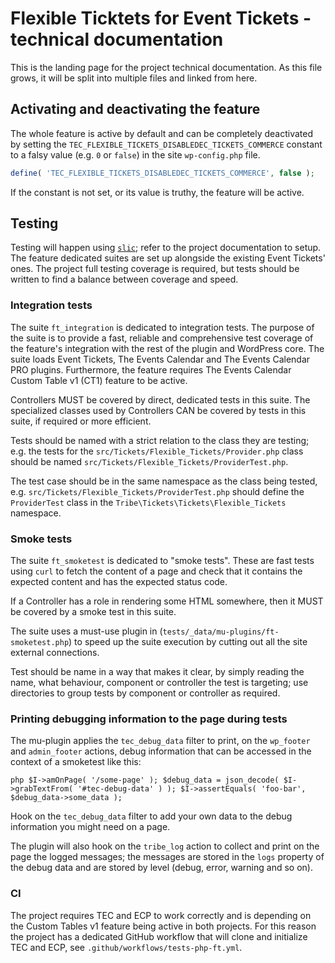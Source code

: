 # Flexible Ticktets for Event Tickets - technical documentation

This is the landing page for the project technical documentation.
As this file grows, it will be split into multiple files and linked from here.

## Activating and deactivating the feature

The whole feature is active by default and can be completely deactivated by setting
the `TEC_FLEXIBLE_TICKETS_DISABLEDEC_TICKETS_COMMERCE` constant to a falsy value (e.g. `0` or `false`) in the
site `wp-config.php` file.

```php
define( 'TEC_FLEXIBLE_TICKETS_DISABLEDEC_TICKETS_COMMERCE', false );
```

If the constant is not set, or its value is truthy, the feature will be active.

## Testing

Testing will happen using [`slic`][1]; refer to the project documentation to setup.
The feature dedicated suites are set up alongside the existing Event Tickets' ones.
The project full testing coverage is required, but tests should be written to find a balance between coverage and speed.

### Integration tests

The suite `ft_integration` is dedicated to integration tests.
The purpose of the suite is to provide a fast, reliable and comprehensive test coverage of the feature's integration
with the rest of the plugin and WordPress core.
The suite loads Event Tickets, The Events Calendar and The Events Calendar PRO plugins.
Furthermore, the feature requires The Events Calendar Custom Table v1 (CT1) feature to
be active.

Controllers MUST be covered by direct, dedicated tests in this suite. The specialized classes used by Controllers CAN be
covered by tests in this suite, if required or more efficient.

Tests should be named with a strict relation to the class they are testing; e.g. the tests for
the `src/Tickets/Flexible_Tickets/Provider.php` class should be named `src/Tickets/Flexible_Tickets/ProviderTest.php`.

The test case should be in the same namespace as the class being tested,
e.g. `src/Tickets/Flexible_Tickets/ProviderTest.php` should define the `ProviderTest` class in
the `Tribe\Tickets\Tickets\Flexible_Tickets` namespace.

### Smoke tests

The suite `ft_smoketest` is dedicated to "smoke tests".
These are fast tests using `curl` to fetch the content of a page and check that it contains the expected content and has
the expected status code.

If a Controller has a role in rendering some HTML somewhere, then it MUST be covered by a smoke test in this suite.

The suite uses a must-use plugin in (`tests/_data/mu-plugins/ft-smoketest.php`) to speed up the suite execution by
cutting out all the site external connections.

Test should be name in a way that makes it clear, by simply reading the name, what behaviour, component or controller
the test is targeting; use directories to group tests by component or controller as required.

### Printing debugging information to the page during tests

The mu-plugin applies the `tec_debug_data` filter to print, on the `wp_footer` and `admin_footer` actions, debug
information that can be accessed in the context of a smoketest like this:

``php
$I->amOnPage( '/some-page' );
$debug_data = json_decode( $I->grabTextFrom( '#tec-debug-data' ) );
$I->assertEquals( 'foo-bar', $debug_data->some_data );
``

Hook on the `tec_debug_data` filter to add your own data to the debug information you might need on a page.

The plugin will also hook on the `tribe_log` action to collect and print on the page the logged messages; the messages
are stored in the `logs` property of the debug data and are stored by level (debug, error, warning and so on).

### CI
The project requires TEC and ECP to work correctly and is depending on the Custom Tables v1 feature being active in both projects.
For this reason the project has a dedicated GitHub workflow that will clone and initialize TEC and ECP, see `.github/workflows/tests-php-ft.yml`.

[1]: https://github.com/stellarwp/slic
